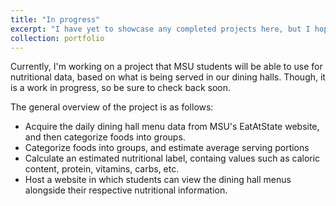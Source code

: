 ```yaml
---
title: "In progress"
excerpt: "I have yet to showcase any completed projects here, but I hope to update this page soon!"
collection: portfolio
---
```


Currently, I'm working on a project that MSU students will be able to use for nutritional data, based on what is being served in our dining halls. Though, it is a work in progress, so be sure to check back soon. 

The general overview of the project is as follows:

* Acquire the daily dining hall menu data from MSU's EatAtState website, and then categorize foods into groups. 
* Categorize foods into groups, and estimate average serving portions
* Calculate an estimated nutritional label, containg values such as caloric content, protein, vitamins, carbs, etc. 
* Host a website in which students can view the dining hall menus alongside their respective nutritional information.


